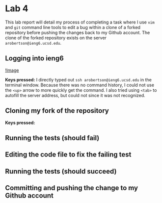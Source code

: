# Lab 4

This lab report will detail my process of completing a task where I use `vim` and `git` command line tools to edit a bug within a clone of a forked repository before pushing the changes back to my Github account. The clone of the forked repository exists on the server `arobertson@ieng6.ucsd.edu`. 

## Logging into ieng6

[!Image](Step1.png)

**Keys pressed:** I directly typed out `ssh arobertson@ieng6.ucsd.edu` in the terminal window. Because there was no command history, I could not use the `<up>` arrow to more quickly get the command. I also tried using `<tab>` to autofill the server address, but could not since it was not recognized. 

## Cloning my fork of the repository 



**Keys pressed:** 
## Running the tests (should fail)
## Editing the code file to fix the failing test
## Running the tests (should succeed)
## Committing and pushing the change to my Github account
